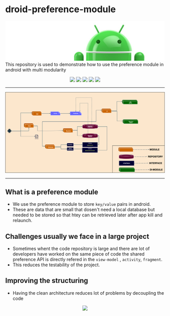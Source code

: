 # droid-preference-module
![Banner](https://github.com/devrath/devrath/blob/master/images/Banner.png)
This repository is used to demonstrate how to use the preference module in android with multi modularity


<p align="center">
<a><img src="https://img.shields.io/badge/Kotlin--Dsl-For--Dependencies-red"></a>
<a><img src="https://img.shields.io/badge/Hilt-Dependency%20Injection-green"></a>
<a><img src="https://img.shields.io/badge/Architecture-Clean%20Architecture-pink"></a>
<a><img src="https://img.shields.io/badge/Jetpack-Data%20Store-blue"></a>
<a><img src="https://img.shields.io/badge/Store%20Data-Shared%20Preferences-purple"></a>
</p>


---
![Banner](https://github.com/devrath/droid-preference-module/blob/main/assets/block_diagram.drawio.png)

---

## What is a preference module
* We use the preference module to store `key/value` pairs in android. 
* These are data that are small that dosen't need a local database but needed to be stored so that htey can be retrieved later after app kill and relaunch.

## Challenges usually we face in a large project 
* Sometimes whent the code repository is large and there are lot of developers have worked on the same piece of code the shared preference API is directly refered in the `view-model` , `activity`, `fragment`. 
* This reduces the testability of the project.

## Improving the structuring 
* Having the clean architecture reduces lot of problems by decoupling the code 




<p align="center">
<a><img src="https://forthebadge.com/images/badges/built-for-android.svg"></a>
</p>
